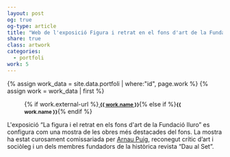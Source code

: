 ```yaml
---
layout: post
og: true
og-type: article
title: "Web de l'exposició Figura i retrat en el fons d'art de la Fundació Iluro" 
share: true
class: artwork
categories:
  - portfoli
work: 5
---
```


{% assign work_data = site.data.portfoli | where:"id", page.work %}
{% assign work = work_data | first %}
<figure>
	<div class="padding-artwork-container">
		<div class="embed-container embed-container_16-9">
			<core-image sizing="cover" class="core-image-size" preload fade src="/images/{{ work.featured-img }}"></core-image>	
		</div>
	</div>
	<figcaption>
		<p>{% if work.external-url %}<a href="{{ work.external-url }}"><small><i class="fa fa-external-link"></i> <strong>{{ work.name }}</strong></small></a>{% else if %}<small><strong>{{ work.name }}</strong></small>{% endif %}</p>
	</figcaption>
</figure>

<!--more-->

L'exposició “La figura i el retrat en els fons d'art de la Fundació Iluro” es configura com una mostra de les obres més destacades del fons. La mostra ha estat curosament comissariada per <a href="http://ca.wikipedia.org/wiki/Arnau_Puig_i_Grau" rel="external" title="Arnau Puig i Grau - Viquipèdia, l'enciclopèdia lliure">Arnau Puig</a>, reconegut crític d’art i sociòleg i un dels membres fundadors de la històrica revista “Dau al Set”.